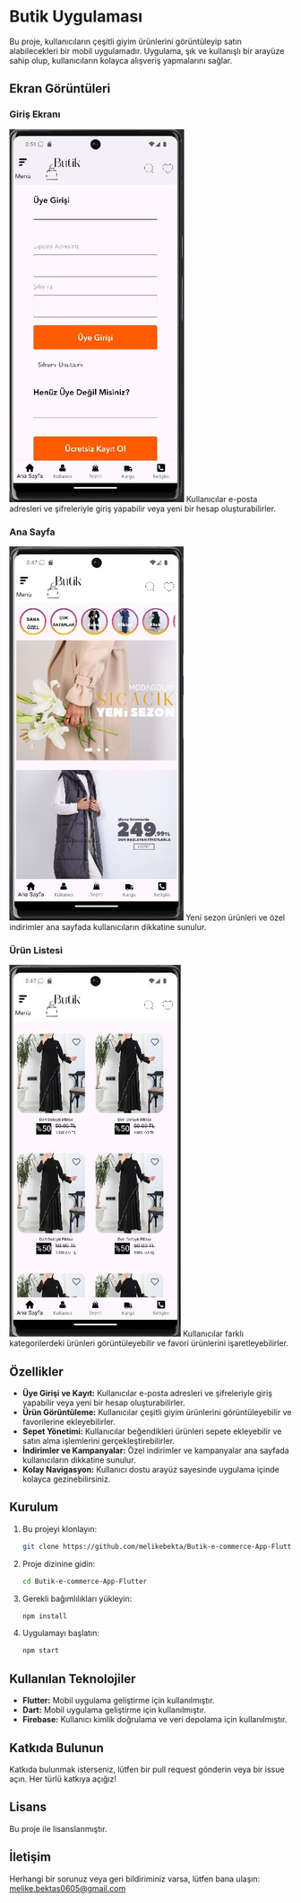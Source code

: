 # Butik Uygulaması

Bu proje, kullanıcıların çeşitli giyim ürünlerini görüntüleyip satın alabilecekleri bir mobil uygulamadır. Uygulama, şık ve kullanışlı bir arayüze sahip olup, kullanıcıların kolayca alışveriş yapmalarını sağlar.

## Ekran Görüntüleri

### Giriş Ekranı
![Giriş Ekranı](assets/git-image/9.jpg)
Kullanıcılar e-posta adresleri ve şifreleriyle giriş yapabilir veya yeni bir hesap oluşturabilirler.

### Ana Sayfa
![Ana Sayfa](assets/git-image/1.jpg)
Yeni sezon ürünleri ve özel indirimler ana sayfada kullanıcıların dikkatine sunulur.

### Ürün Listesi
![Ürün Listesi](assets/git-image/2.jpg)
Kullanıcılar farklı kategorilerdeki ürünleri görüntüleyebilir ve favori ürünlerini işaretleyebilirler.

## Özellikler

- **Üye Girişi ve Kayıt:** Kullanıcılar e-posta adresleri ve şifreleriyle giriş yapabilir veya yeni bir hesap oluşturabilirler.
- **Ürün Görüntüleme:** Kullanıcılar çeşitli giyim ürünlerini görüntüleyebilir ve favorilerine ekleyebilirler.
- **Sepet Yönetimi:** Kullanıcılar beğendikleri ürünleri sepete ekleyebilir ve satın alma işlemlerini gerçekleştirebilirler.
- **İndirimler ve Kampanyalar:** Özel indirimler ve kampanyalar ana sayfada kullanıcıların dikkatine sunulur.
- **Kolay Navigasyon:** Kullanıcı dostu arayüz sayesinde uygulama içinde kolayca gezinebilirsiniz.


## Kurulum

1. Bu projeyi klonlayın:
    ```bash
    git clone https://github.com/melikebekta/Butik-e-commerce-App-Flutter.git
    ```
2. Proje dizinine gidin:
    ```bash
    cd Butik-e-commerce-App-Flutter
    ```
3. Gerekli bağımlılıkları yükleyin:
    ```bash
    npm install
    ```
4. Uygulamayı başlatın:
    ```bash
    npm start
    ```

## Kullanılan Teknolojiler

- **Flutter:** Mobil uygulama geliştirme için kullanılmıştır.
- **Dart:** Mobil uygulama geliştirme için kullanılmıştır.
- **Firebase:** Kullanıcı kimlik doğrulama ve veri depolama için kullanılmıştır.

## Katkıda Bulunun

Katkıda bulunmak isterseniz, lütfen bir pull request gönderin veya bir issue açın. Her türlü katkıya açığız!

## Lisans

Bu proje  ile lisanslanmıştır.

## İletişim

Herhangi bir sorunuz veya geri bildiriminiz varsa, lütfen bana ulaşın: [melike.bektas0605@gmail.com](melike.bektas0605@gmail.com)
